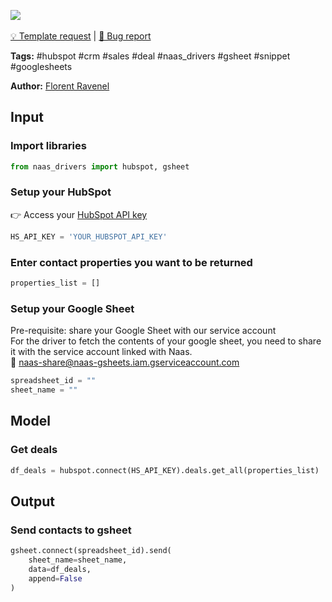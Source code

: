 <a href="https://app.naas.ai/user-redirect/naas/downloader?url=https://raw.githubusercontent.com/jupyter-naas/awesome-notebooks/master/HubSpot/HubSpot_Send_deals_to_gsheet.ipynb" target="_parent"><img src="https://naasai-public.s3.eu-west-3.amazonaws.com/open_in_naas.svg"/></a><br><br><a href="https://github.com/jupyter-naas/awesome-notebooks/issues/new?assignees=&labels=&template=template-request.md&title=Tool+-+Action+of+the+notebook+">💡 Template request</a> | <a href="https://github.com/jupyter-naas/awesome-notebooks/issues/new?assignees=&labels=&template=bug_report.md&title=HubSpot+-+Send+deals+to+gsheet:+Error+short+description">🚨 Bug report</a>

**Tags:** #hubspot #crm #sales #deal #naas_drivers #gsheet #snippet #googlesheets

**Author:** [Florent Ravenel](https://www.linkedin.com/in/florent-ravenel/)

## Input

### Import libraries


```python
from naas_drivers import hubspot, gsheet
```

### Setup your HubSpot
👉 Access your [HubSpot API key](https://knowledge.hubspot.com/integrations/how-do-i-get-my-hubspot-api-key)


```python
HS_API_KEY = 'YOUR_HUBSPOT_API_KEY'
```

### Enter contact properties you want to be returned


```python
properties_list = []
```

### Setup your Google Sheet

Pre-requisite: share your Google Sheet with our service account <br>
For the driver to fetch the contents of your google sheet, you need to share it with the service account linked with Naas.<br>
🔗 naas-share@naas-gsheets.iam.gserviceaccount.com


```python
spreadsheet_id = ""
sheet_name = ""
```

## Model

### Get deals


```python
df_deals = hubspot.connect(HS_API_KEY).deals.get_all(properties_list)
```

## Output

### Send contacts to gsheet


```python
gsheet.connect(spreadsheet_id).send(
    sheet_name=sheet_name,
    data=df_deals,
    append=False
)
```
